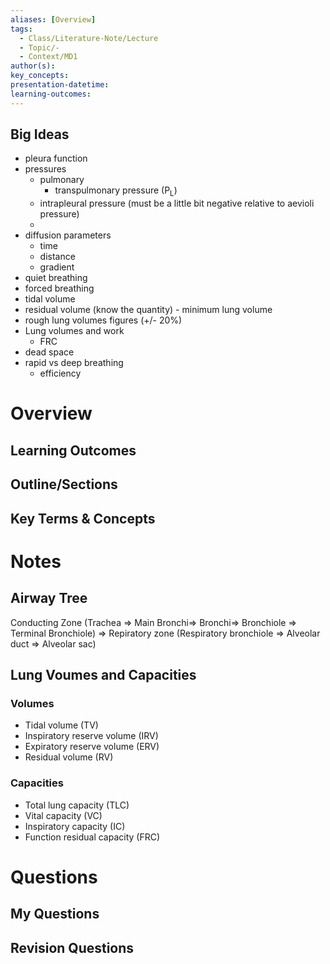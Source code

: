 ```yaml
---
aliases: [Overview]
tags:
  - Class/Literature-Note/Lecture
  - Topic/-
  - Context/MD1
author(s): 
key_concepts: 
presentation-datetime: 
learning-outcomes:
---
```


## Big Ideas
- pleura function
- pressures
	- pulmonary
		- transpulmonary pressure (P<sub>L</sub>)
	- intrapleural pressure (must be a little bit negative relative to aevioli pressure)
	- 
- diffusion parameters
	- time
	- distance
	- gradient
- quiet breathing 
- forced breathing
- tidal volume
- residual volume (know the quantity) - minimum lung volume
- rough lung volumes figures (+/- 20%)
- Lung volumes and work
	- FRC
- dead space
- rapid vs deep breathing
	- efficiency

# Overview
## Learning Outcomes

## Outline/Sections

## Key Terms & Concepts


# Notes
## Airway Tree
Conducting Zone (Trachea => Main Bronchi=> Bronchi=> Bronchiole => Terminal Bronchiole) => Repiratory zone (Respiratory bronchiole => Alveolar duct => Alveolar sac)

## Lung Voumes and Capacities
### Volumes
- Tidal volume (TV)
- Inspiratory reserve volume (IRV)
- Expiratory reserve volume (ERV)
- Residual volume (RV)
### Capacities
- Total lung capacity (TLC)
- Vital capacity (VC)
- Inspiratory capacity (IC)
- Function residual capacity (FRC)


# Questions

## My Questions
## Revision Questions





